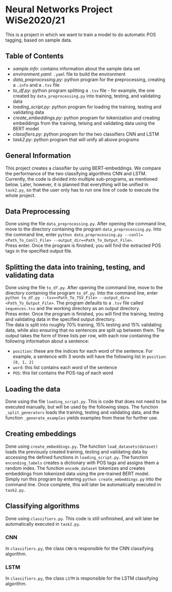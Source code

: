 # Neural Networks Project WiSe2020/21
This is a project in which we want to train a model to do automatic POS tagging, based on sample data.

## Table of Contents
* <i>sample.info</i>: contains information about the sample data set
* <i>environment.yaml</i>: `.yaml` file to build the environment
* <i>data_preprocessing.py</i>: python program for the preprocessing, creating a `.info` and a `.tsv` file 
* <i>to_df.py</i>: python program splitting a `.tsv` file - for example, the one created by `data_preprocessing.py` into training, testing, and validating data
* <i>loading_script.py</i>: python program for loading the training, testing and validating data
* <i>create_embeddings.py</i>: python program for tokenization and creating embeddings from the training, tetsing and validating data using the BERT model
* <i>classifiers.py</i>: python program for the two classifiers CNN and LSTM
* <i>task2.py</i>: python program that will unify all above programs

## General Information
This project creates a classifier by using BERT-embeddings. We compare the performance of the two classifying algorithms CNN and LSTM. Currently, the code is divided into multiple sub-programs, as mentioned below. Later, however, it is planned that everything will be unified in `task2.py`, so that the user only has to run one line of code to execute the whole project.

## Data Preprocessing
Done using the file `data_preprocessing.py`. After opening the command line, move to the directory containing the program `data_preprocessing.py`. Into the command line, enter
`python data_preprocessing.py --conll=<Path_To_Conll_File> --output_dir=<Path_To_Output_File>`. <br>
Press enter. Once the program is finished, you will find the extracted POS tags in the specified output file.

## Splitting the data into training, testing, and validating data
Done using the file `to_df.py`. After opening the command line, move to the directory containing the program `to_df.py`. Into the command line, enter `python to_df.py --tsv=<Path_To_TSV_File> --output_dir=<Path_To_Output_File>`. The program defaults to a `.tsv` file called `sequences.tsv` and the working directory as an output directory. <br>
Press enter. Once the program is finished, you will find the training, testing and validating data in the specified output directory. <br>
The data is split into roughly 70% training, 15% testing and 15% validating data, while also ensuring that no sentences are split up between them. The output takes the form of three lists per row, with each row containing the following information about a sentence:
* `position`: these are the indices for each word of the sentence. For example, a sentence with 3 words will have the following list in `position`: `[0, 1, 2]`
* `word`: this list contains each word of the sentence
* `POS`: this list contains the POS-tag of each word

## Loading the data
Done using the file `loading_script.py`. This is code that does not need to be executed manually, but will be used by the following steps. The function `_split_generators` loads the training, testing and validating data, and the function `_generate_examples` yields examples from these for further use. 

## Creating embeddings
Done using `create_embeddings.py`. The function `load_datasets(dataset)` loads the previously created training, testing and validating data by accessing the defined functions in `loading_script.py`. The function `enconding_labels` creates a dictionary with POS tags and assigns them a random index. The function `encode_dataset` tokenizes and creates embeddings from tokenized data using the pre-trained BERT model. <br>
Simply run this program by entering `python create_embeddings.py` into the command line. Once complete, this will later be automatically executed in `task2.py`.

## Classifying algorithms
Done using `classifiers.py`. This code is still unfinished, and will later be automatically executed in `task2.py`.
### CNN
In `classifiers.py`, the class `CNN` is responsible for the CNN classifying algorithm.
### LSTM
In `classifiers.py`, the class `LSTM` is responsible for the LSTM classifying algorithm.
